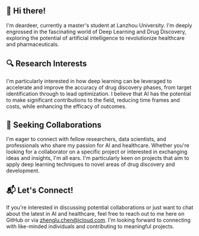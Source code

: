 ## 👋 Hi there! 
I'm deardeer, currently a master's student at Lanzhou University. I'm deeply engrossed in the fascinating world of Deep Learning and Drug Discovery, exploring the potential of artificial intelligence to revolutionize healthcare and pharmaceuticals.

<!--  ## 🎓 Academic Journey
My journey at Lanzhou University has been incredibly rewarding, offering me the opportunity to delve into cutting-edge research under the guidance of esteemed professors. My coursework and research projects have not only solidified my foundation in deep learning algorithms but also allowed me to explore their practical applications in drug discovery processes.-->

## 🔍 Research Interests
I'm particularly interested in how deep learning can be leveraged to accelerate and improve the accuracy of drug discovery phases, from target identification through to lead optimization. I believe that AI has the potential to make significant contributions to the field, reducing time frames and costs, while enhancing the efficacy of outcomes.

<!-- ## 💼 Projects and Contributions
Throughout my studies, I've been fortunate to contribute to several projects that aim at harnessing the power of AI for healthcare innovations. Whether it's developing predictive models for molecular interactions or optimizing drug screening processes, I'm always on the lookout for new challenges that push the boundaries of what's possible.-->

## 🤝 Seeking Collaborations
I'm eager to connect with fellow researchers, data scientists, and professionals who share my passion for AI and healthcare. Whether you're looking for a collaborator on a specific project or interested in exchanging ideas and insights, I'm all ears. I'm particularly keen on projects that aim to apply deep learning techniques to novel areas of drug discovery and development.

## 📬 Let's Connect!
If you're interested in discussing potential collaborations or just want to chat about the latest in AI and healthcare, feel free to reach out to me here on GitHub or via zhenglu.chen@icloud.com. I'm looking forward to connecting with like-minded individuals and contributing to meaningful projects.
